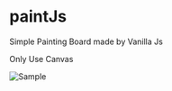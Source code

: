 # paintJs
Simple Painting Board made by Vanilla Js

Only Use Canvas

![Sample](./paintJs/Sample.png)

